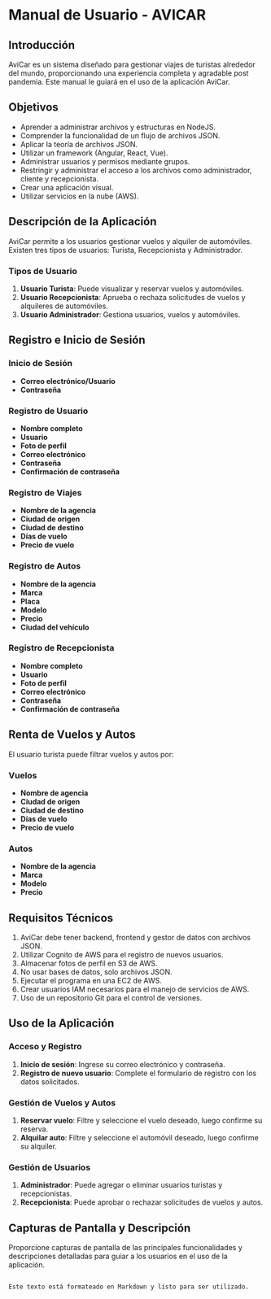
# Manual de Usuario - AVICAR

## Introducción
AviCar es un sistema diseñado para gestionar viajes de turistas alrededor del mundo, proporcionando una experiencia completa y agradable post pandemia. Este manual le guiará en el uso de la aplicación AviCar.

## Objetivos
- Aprender a administrar archivos y estructuras en NodeJS.
- Comprender la funcionalidad de un flujo de archivos JSON.
- Aplicar la teoría de archivos JSON.
- Utilizar un framework (Angular, React, Vue).
- Administrar usuarios y permisos mediante grupos.
- Restringir y administrar el acceso a los archivos como administrador, cliente y recepcionista.
- Crear una aplicación visual.
- Utilizar servicios en la nube (AWS).

## Descripción de la Aplicación
AviCar permite a los usuarios gestionar vuelos y alquiler de automóviles. Existen tres tipos de usuarios: Turista, Recepcionista y Administrador.

### Tipos de Usuario
1. **Usuario Turista**: Puede visualizar y reservar vuelos y automóviles.
2. **Usuario Recepcionista**: Aprueba o rechaza solicitudes de vuelos y alquileres de automóviles.
3. **Usuario Administrador**: Gestiona usuarios, vuelos y automóviles.

## Registro e Inicio de Sesión
### Inicio de Sesión
- **Correo electrónico/Usuario**
- **Contraseña**

### Registro de Usuario
- **Nombre completo**
- **Usuario**
- **Foto de perfil**
- **Correo electrónico**
- **Contraseña**
- **Confirmación de contraseña**

### Registro de Viajes
- **Nombre de la agencia**
- **Ciudad de origen**
- **Ciudad de destino**
- **Días de vuelo**
- **Precio de vuelo**

### Registro de Autos
- **Nombre de la agencia**
- **Marca**
- **Placa**
- **Modelo**
- **Precio**
- **Ciudad del vehículo**

### Registro de Recepcionista
- **Nombre completo**
- **Usuario**
- **Foto de perfil**
- **Correo electrónico**
- **Contraseña**
- **Confirmación de contraseña**

## Renta de Vuelos y Autos
El usuario turista puede filtrar vuelos y autos por:

### Vuelos
- **Nombre de agencia**
- **Ciudad de origen**
- **Ciudad de destino**
- **Días de vuelo**
- **Precio de vuelo**

### Autos
- **Nombre de la agencia**
- **Marca**
- **Modelo**
- **Precio**

## Requisitos Técnicos
1. AviCar debe tener backend, frontend y gestor de datos con archivos JSON.
2. Utilizar Cognito de AWS para el registro de nuevos usuarios.
3. Almacenar fotos de perfil en S3 de AWS.
4. No usar bases de datos, solo archivos JSON.
5. Ejecutar el programa en una EC2 de AWS.
6. Crear usuarios IAM necesarios para el manejo de servicios de AWS.
7. Uso de un repositorio Git para el control de versiones.

## Uso de la Aplicación
### Acceso y Registro
1. **Inicio de sesión**: Ingrese su correo electrónico y contraseña.
2. **Registro de nuevo usuario**: Complete el formulario de registro con los datos solicitados.

### Gestión de Vuelos y Autos
1. **Reservar vuelo**: Filtre y seleccione el vuelo deseado, luego confirme su reserva.
2. **Alquilar auto**: Filtre y seleccione el automóvil deseado, luego confirme su alquiler.

### Gestión de Usuarios
1. **Administrador**: Puede agregar o eliminar usuarios turistas y recepcionistas.
2. **Recepcionista**: Puede aprobar o rechazar solicitudes de vuelos y autos.

## Capturas de Pantalla y Descripción
Proporcione capturas de pantalla de las principales funcionalidades y descripciones detalladas para guiar a los usuarios en el uso de la aplicación.
```

Este texto está formateado en Markdown y listo para ser utilizado.